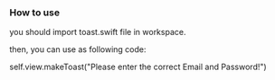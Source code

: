 ### How to use
 
 you should import toast.swift file in workspace.
 
 then, you can use as following code: 
 
 self.view.makeToast("Please enter the correct Email and Password!")
 
 
